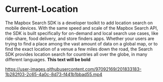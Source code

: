 # Current-Location
The Mapbox Search SDK is a developer toolkit to add location search on mobile devices. With the same speed and scale of the Mapbox Search API, the SDK is built specifically for on-demand and local search use cases, like ride-share, food delivery, and store finders apps. Whether your users are trying to find a place among the vast amount of data on a global map, or to find the exact location of a venue a few miles down the road, the Search SDK provides location search for countries all over the globe, in many different languages.
**This text will be bold**



https://user-images.githubusercontent.com/97092169/201833183-1b282f03-2c65-4a0c-8d73-f441b1bbad55.mp4


